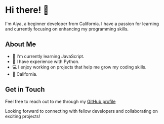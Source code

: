 # Hi there! 👋

I'm Alya, a beginner developer from California. I have a passion for learning and currently focusing on enhancing my programming skills.

## About Me

- 🌱 I'm currently learning JavaScript.
- 🐍 I have experience with Python.
- 💻 I enjoy working on projects that help me grow my coding skills.
- 📍 California.

## Get in Touch

Feel free to reach out to me through my [GitHub profile](https://github.com/AlisaMikhailovnaKujou) 

Looking forward to connecting with fellow developers and collaborating on exciting projects!
